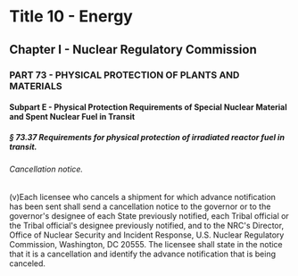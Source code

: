 
# Title 10 - Energy
## Chapter I - Nuclear Regulatory Commission
### PART 73 - PHYSICAL PROTECTION OF PLANTS AND MATERIALS
#### Subpart E - Physical Protection Requirements of Special Nuclear Material and Spent Nuclear Fuel in Transit
##### § 73.37 Requirements for physical protection of irradiated reactor fuel in transit.
###### Cancellation notice.

(v)Each licensee who cancels a shipment for which advance notification has been sent shall send a cancellation notice to the governor or to the governor's designee of each State previously notified, each Tribal official or the Tribal official's designee previously notified, and to the NRC's Director, Office of Nuclear Security and Incident Response, U.S. Nuclear Regulatory Commission, Washington, DC 20555. The licensee shall state in the notice that it is a cancellation and identify the advance notification that is being canceled.

